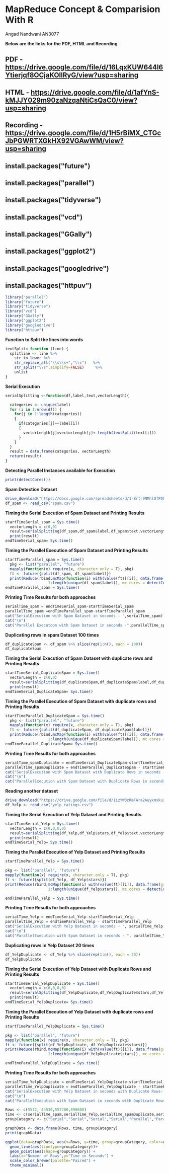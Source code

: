 # MapReduce Concept & Comparision With R

Angad Nandwani  AN3077


**Below are the links for the PDF, HTML and Recording**
## PDF - https://drive.google.com/file/d/16LqxKUW644I6Ytierjqf8OCjaKOIlRyG/view?usp=sharing
## HTML - https://drive.google.com/file/d/1afYnS-kMJJY029m90zaNzqaNtiCsQaC0/view?usp=sharing
## Recording - https://drive.google.com/file/d/1H5rBiMX_CTGcJbPGWRTXGkHX92VGAwWM/view?usp=sharing


## install.packages("future")
## install.packages("parallel")
## install.packages("tidyverse")
## install.packages("vcd")
## install.packages("GGally")
## install.packages("ggplot2")
## install.packages("googledrive")
## install.packages("httpuv")






```r
library("parallel")
library("future")
library("tidyverse")
library("vcd")
library("GGally")
library("ggplot2")
library("googledrive") 
library("httpuv")
```


**Function to Split the lines into words**

```r
textSplit<-function (line) {
  splitline <- line %>%
    str_to_lower %>%
    str_replace_all("\\s\\s+","\\s")   %>%
    str_split("\\s",simplify=FALSE)     %>%
    unlist
}
```


**Serial Execution**

```r
serialSplitting <-function(df,label,text,vectorLength){

  categories <- unique(label)
  for (i in 1:nrow(df)) {
    for(j in 1:length(categories))
    {
      if(categories[j]==label[i])
      {
        vectorLength[j]=vectorLength[j]+ length(textSplit(text[i])) 
      }
    }
  }
  result = data.frame(categories, vectorLength)
  return(result) 
}
```


**Detecting Parallel Instances available for Execution**

```r
print(detectCores())
```

**Spam Detection Dataset**


```r
drive_download("https://docs.google.com/spreadsheets/d/1-8rtr9NMhlOfPQks7_FBXulmg09-Ojr3vo3H5kvJR54/edit#gid=325834561", type = "csv", overwrite = TRUE)
df_spam <- read_csv("spam.csv")
```



**Timing the Serial Execution of Spam Dataset and Printing Results**

```r
startTimeSerial_spam = Sys.time()
  vectorLength = c(0,0)
  result=serialSplitting(df_spam,df_spam$label,df_spam$text,vectorLength)
  print(result)
endTimeSerial_spam= Sys.time()
```

**Timing the Parallel Execution of Spam Dataset and Printing Results**


```r
startTimeParallel_spam = Sys.time()
  pkg <- list("parallel", "future")
  mapply(function(x) require(x, character.only = T), pkg)
  ft <- future({split(df_spam, df_spam$label)})
  print(Reduce(rbind,mcMap(function(i) with(value(ft)[[i]], data.frame(grp = unique(label), tokens = length(textSplit(text)))), 
                   1:length(unique(df_spam$label)), mc.cores = detectCores())))
endTimeParallel_spam = Sys.time()
```

**Printing Time Results for both approaches**

```r
serialTime_spam = endTimeSerial_spam-startTimeSerial_spam
parallelTime_spam =endTimeParallel_spam-startTimeParallel_spam
cat("SerialExecution with Spam Dataset in seconds - ",serialTime_spam)
cat("\n")
cat("Parallel Executoon with Spam Dataset in seconds -",parallelTime_spam)
```


**Duplicating rows in spam Dataset 100 times**

```r
df_duplicateSpam <- df_spam %>% slice(rep(1:n(), each = 100))
df_duplicateSpam
```

**Timing the Serial Execution of Spam Dataset with duplicate rows and Printing Results**

```r
startTimeSerial_DuplicateSpam = Sys.time()
  vectorLength = c(0,0)
  result=serialSplitting(df_duplicateSpam,df_duplicateSpam$label,df_duplicateSpam$text,vectorLength)
  print(result)
endTimeSerial_DuplicateSpam= Sys.time()
```

**Timing the Parallel Execution of Spam Dataset with duplicate rows and Printing Results**

```r
startTimeParallel_DuplicateSpam = Sys.time()
  pkg <- list("parallel", "future")
  mapply(function(x) require(x, character.only = T), pkg)
  ft <- future({split(df_duplicateSpam, df_duplicateSpam$label)})
  print(Reduce(rbind,mcMap(function(i) with(value(ft)[[i]], data.frame(grp = unique(label), tokens = length(textSplit(text)))), 
                   1:length(unique(df_duplicateSpam$label)), mc.cores = detectCores())))
endTimeParallel_DuplicateSpam= Sys.time()
```

**Printing Time Results for both approaches**

```r
serialTime_spamDuplicate = endTimeSerial_DuplicateSpam-startTimeSerial_DuplicateSpam
parallelTime_spamDuplicate = endTimeParallel_DuplicateSpam - startTimeParallel_DuplicateSpam
cat("SerialExecution with Spam Dataset with Duplicate Rows in seconds - ", serialTime_spamDuplicate  )
cat("\n")
cat("ParallelExecution with Spam Dataset with Duplicate Rows in seconds - ", parallelTime_spamDuplicate)
```


**Reading another dataset**

```r
drive_download("https://drive.google.com/file/d/1izYW3zRmFAra2Auyxmxkuz7319Wb_ntd/view?usp=sharing", type = "csv", overwrite = TRUE)
df_Yelp <- read_csv("yelp_ratings.csv")
```


**Timing the Serial Execution of Yelp Dataset and Printing Results**

```r
startTimeSerial_Yelp = Sys.time()
  vectorLength = c(0,0,0,0)
  result=serialSplitting(df_Yelp,df_Yelp$stars,df_Yelp$text,vectorLength)
  print(result)
endTimeSerial_Yelp= Sys.time()
```


**Timing the Parallel Execution of Yelp Dataset and Printing Results**

```r
startTimeParallel_Yelp = Sys.time()

pkg <- list("parallel", "future")
mapply(function(x) require(x, character.only = T), pkg)
ft <- future({split(df_Yelp, df_Yelp$stars)})
print(Reduce(rbind,mcMap(function(i) with(value(ft)[[i]], data.frame(grp = unique(stars), tokens = length(textSplit(text)))), 
                   1:length(unique(df_Yelp$stars)), mc.cores = detectCores())))

endTimeParallel_Yelp = Sys.time()
```

**Printing Time Results for both approaches**

```r
serialTime_Yelp = endTimeSerial_Yelp-startTimeSerial_Yelp
parallelTime_Yelp = endTimeParallel_Yelp - startTimeParallel_Yelp
cat("SerialExecution with Yelp Dataset in seconds - ", serialTime_Yelp  )
cat("\n")
cat("ParallelExecution with Spam Dataset in seconds - ", parallelTime_Yelp)
```

**Duplicating rows in Yelp Dataset 20 times**

```r
df_YelpDuplicate <- df_Yelp %>% slice(rep(1:n(), each = 20))
df_YelpDuplicate
```

**Timing the Serial Execution of Yelp Dataset with Duplicate Rows and Printing Results**


```r
startTimeSerial_YelpDuplicate = Sys.time()
  vectorLength = c(0,0,0,0)
  result=serialSplitting(df_YelpDuplicate,df_YelpDuplicate$stars,df_YelpDuplicate$text,vectorLength)
  print(result)
endTimeSerial_YelpDuplicate= Sys.time()
```

**Timing the Parallel Execution of Yelp Dataset with duplicate rows and Printing Results**

```r
startTimeParallel_YelpDuplicate = Sys.time()

pkg <- list("parallel", "future")
mapply(function(x) require(x, character.only = T), pkg)
ft <- future({split(df_YelpDuplicate, df_YelpDuplicate$stars)})
print(Reduce(rbind,mcMap(function(i) with(value(ft)[[i]], data.frame(grp = unique(stars), tokens = length(textSplit(text)))), 
                   1:length(unique(df_YelpDuplicate$stars)), mc.cores = detectCores())))

endTimeParallel_YelpDuplicate = Sys.time()
```

**Printing Time Results for both approaches**

```r
serialTime_YelpDuplicate = endTimeSerial_YelpDuplicate-startTimeSerial_YelpDuplicate
parallelTime_YelpDuplicate = endTimeParallel_YelpDuplicate - startTimeParallel_YelpDuplicate
cat("SerialExecution with Yelp Dataset in seconds with Duplicate Rows- ", serialTime_YelpDuplicate  )
cat("\n")
cat("ParallelExecution with Spam Dataset in seconds with Duplicate Rows- ", parallelTime_YelpDuplicate)
```




```r
Rows <- c(5572, 44530,557200,890600)
time <- c(serialTime_spam,serialTime_Yelp,serialTime_spamDuplicate,serialTime_YelpDuplicate,parallelTime_spam,parallelTime_Yelp,parallelTime_spamDuplicate,parallelTime_YelpDuplicate)
groupCategory <- c("Serial","Serial","Serial","Serial","Parallel","Parallel","Parallel","Parallel")

graphData <- data.frame(Rows, time, groupCategory)
print(graphData)

ggplot(data=graphData, aes(x=Rows, y=time, group=groupCategory, color=groupCategory)) +
  geom_line(aes(linetype=groupCategory))+
  geom_point(aes(shape=groupCategory)) + 
  labs(x="Number of Rows",y="Time in Seconds") +
  scale_color_brewer(palette="Paired") +
  theme_minimal()
```


